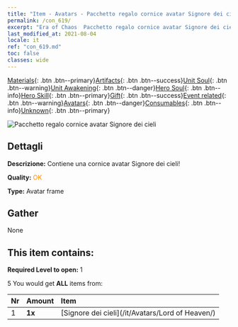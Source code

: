 ```yaml
---
title: "Item - Avatars - Pacchetto regalo cornice avatar Signore dei cieli"
permalink: /con_619/
excerpt: "Era of Chaos  Pacchetto regalo cornice avatar Signore dei cieli"
last_modified_at: 2021-08-04
locale: it
ref: "con_619.md"
toc: false
classes: wide
---
```

 [Materials](/ItemsIT/){: .btn .btn--primary}[Artifacts](/ItemsIT/Artifacts/){: .btn .btn--success}[Unit Soul](/ItemsIT/UnitSoul/){: .btn .btn--warning}[Unit Awakening](/ItemsIT/UnitAwakening/){: .btn .btn--danger}[Hero Soul](/ItemsIT/HeroSoul/){: .btn .btn--info}[Hero Skill](/ItemsIT/HeroSkill/){: .btn .btn--primary}[Gift](/ItemsIT/Gift/){: .btn .btn--success}[Event related](/ItemsIT/Events/){: .btn .btn--warning}[Avatars](/ItemsIT/Avatars/){: .btn .btn--danger}[Consumables](/ItemsIT/Consumables/){: .btn .btn--info}[Unknown](/ItemsIT/Unknown/){: .btn .btn--primary}

 ![Pacchetto regalo cornice avatar Signore dei cieli](/images/t/i_907003.png)

## Dettagli
 **Descrizione:** Contiene una cornice avatar Signore dei cieli!

 **Quality:** <span style="color: #FF8C00">OK</span>

 **Type:** Avatar frame

## Gather

  None

## This item contains:

 **Required Level to open:** 1

 5 You would get **ALL** items  from:

  | Nr | Amount |     Item    |
  |:---|:-------|:------------|
  | 1 |  **1x** | [Signore dei cieli](/it/Avatars/Lord of Heaven/) |  | 
